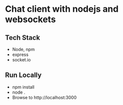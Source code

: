 # Chat client with nodejs and websockets

## Tech Stack
- Node, npm
- express
- socket.io

## Run Locally
- npm install
- node .
- Browse to http://localhost:3000
